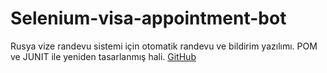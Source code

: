 # Selenium-visa-appointment-bot
Rusya vize randevu sistemi için otomatik randevu ve bildirim yazılımı. POM ve JUNIT ile yeniden tasarlanmış hali.
[GitHub](https://github.com/tahaakocer/visa-appointment-JAR "Çalıştırılabilir JAR Dosyası")
